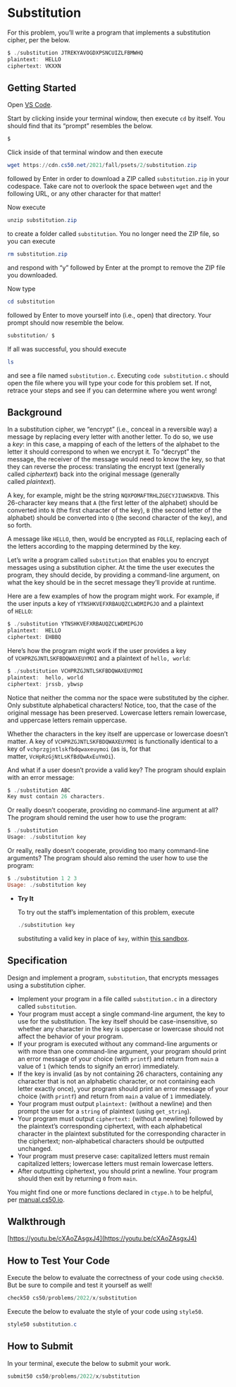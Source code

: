 # Substitution

For this problem, you’ll write a program that implements a substitution cipher, per the below.

```powershell
$ ./substitution JTREKYAVOGDXPSNCUIZLFBMWHQ
plaintext:  HELLO
ciphertext: VKXXN
```

## **Getting Started**

Open [VS Code](https://code.cs50.io/).

Start by clicking inside your terminal window, then execute `cd` by itself. You should find that its “prompt” resembles the below.

```powershell
$
```

Click inside of that terminal window and then execute

```powershell
wget https://cdn.cs50.net/2021/fall/psets/2/substitution.zip
```

followed by Enter in order to download a ZIP called `substitution.zip` in your codespace. Take care not to overlook the space between `wget` and the following URL, or any other character for that matter!

Now execute

```powershell
unzip substitution.zip
```

to create a folder called `substitution`. You no longer need the ZIP file, so you can execute

```powershell
rm substitution.zip
```

and respond with “y” followed by Enter at the prompt to remove the ZIP file you downloaded.

Now type

```powershell
cd substitution
```

followed by Enter to move yourself into (i.e., open) that directory. Your prompt should now resemble the below.

```powershell
substitution/ $
```

If all was successful, you should execute

```powershell
ls
```

and see a file named `substitution.c`. Executing `code substitution.c` should open the file where you will type your code for this problem set. If not, retrace your steps and see if you can determine where you went wrong!

## **Background**

In a substitution cipher, we “encrypt” (i.e., conceal in a reversible way) a message by replacing every letter with another letter. To do so, we use a *key*: in this case, a mapping of each of the letters of the alphabet to the letter it should correspond to when we encrypt it. To “decrypt” the message, the receiver of the message would need to know the key, so that they can reverse the process: translating the encrypt text (generally called *ciphertext*) back into the original message (generally called *plaintext*).

A key, for example, might be the string `NQXPOMAFTRHLZGECYJIUWSKDVB`. This 26-character key means that `A` (the first letter of the alphabet) should be converted into `N` (the first character of the key), `B` (the second letter of the alphabet) should be converted into `Q` (the second character of the key), and so forth.

A message like `HELLO`, then, would be encrypted as `FOLLE`, replacing each of the letters according to the mapping determined by the key.

Let’s write a program called `substitution` that enables you to encrypt messages using a substitution cipher. At the time the user executes the program, they should decide, by providing a command-line argument, on what the key should be in the secret message they’ll provide at runtime.

Here are a few examples of how the program might work. For example, if the user inputs a key of `YTNSHKVEFXRBAUQZCLWDMIPGJO` and a plaintext of `HELLO`:

```powershell
$ ./substitution YTNSHKVEFXRBAUQZCLWDMIPGJO
plaintext:  HELLO
ciphertext: EHBBQ
```

Here’s how the program might work if the user provides a key of `VCHPRZGJNTLSKFBDQWAXEUYMOI` and a plaintext of `hello, world`:

```powershell
$ ./substitution VCHPRZGJNTLSKFBDQWAXEUYMOI
plaintext:  hello, world
ciphertext: jrssb, ybwsp
```

Notice that neither the comma nor the space were substituted by the cipher. Only substitute alphabetical characters! Notice, too, that the case of the original message has been preserved. Lowercase letters remain lowercase, and uppercase letters remain uppercase.

Whether the characters in the key itself are uppercase or lowercase doesn’t matter. A key of `VCHPRZGJNTLSKFBDQWAXEUYMOI` is functionally identical to a key of `vchprzgjntlskfbdqwaxeuymoi` (as is, for that matter, `VcHpRzGjNtLsKfBdQwAxEuYmOi`).

And what if a user doesn’t provide a valid key? The program should explain with an error message:

```powershell
$ ./substitution ABC
Key must contain 26 characters.
```

Or really doesn’t cooperate, providing no command-line argument at all? The program should remind the user how to use the program:

```powershell
$ ./substitution
Usage: ./substitution key
```

Or really, really doesn’t cooperate, providing too many command-line arguments? The program should also remind the user how to use the program:

```powershell
$ ./substitution 1 2 3
Usage: ./substitution key
```

- **Try It**
    
    To try out the staff’s implementation of this problem, execute
    
    ```powershell
    ./substitution key
    ```
    
    substituting a valid key in place of `key`, within [this sandbox](http://bit.ly/30Gnoru).
    

## **Specification**

Design and implement a program, `substitution`, that encrypts messages using a substitution cipher.

- Implement your program in a file called `substitution.c` in a directory called `substitution`.
- Your program must accept a single command-line argument, the key to use for the substitution. The key itself should be case-insensitive, so whether any character in the key is uppercase or lowercase should not affect the behavior of your program.
- If your program is executed without any command-line arguments or with more than one command-line argument, your program should print an error message of your choice (with `printf`) and return from `main` a value of `1` (which tends to signify an error) immediately.
- If the key is invalid (as by not containing 26 characters, containing any character that is not an alphabetic character, or not containing each letter exactly once), your program should print an error message of your choice (with `printf`) and return from `main` a value of `1` immediately.
- Your program must output `plaintext:` (without a newline) and then prompt the user for a `string` of plaintext (using `get_string`).
- Your program must output `ciphertext:` (without a newline) followed by the plaintext’s corresponding ciphertext, with each alphabetical character in the plaintext substituted for the corresponding character in the ciphertext; non-alphabetical characters should be outputted unchanged.
- Your program must preserve case: capitalized letters must remain capitalized letters; lowercase letters must remain lowercase letters.
- After outputting ciphertext, you should print a newline. Your program should then exit by returning `0` from `main`.

You might find one or more functions declared in `ctype.h` to be helpful, per [manual.cs50.io](https://manual.cs50.io/).

## **Walkthrough**

[https://youtu.be/cXAoZAsgxJ4](https://youtu.be/cXAoZAsgxJ4)

## **How to Test Your Code**

Execute the below to evaluate the correctness of your code using `check50`. But be sure to compile and test it yourself as well!

```powershell
check50 cs50/problems/2022/x/substitution
```

Execute the below to evaluate the style of your code using `style50`.

```powershell
style50 substitution.c
```

## **How to Submit**

In your terminal, execute the below to submit your work.

```powershell
submit50 cs50/problems/2022/x/substitution
```